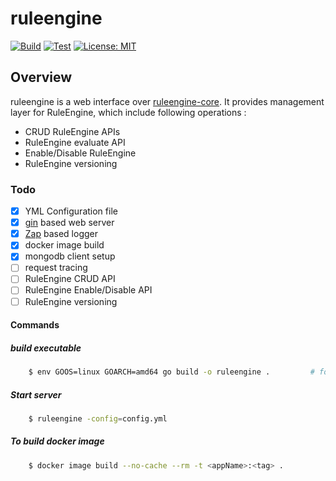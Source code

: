 # ruleengine

[![Build](https://github.com/niharrathod/ruleengine/actions/workflows/build.yml/badge.svg?branch=master)](https://github.com/niharrathod/ruleengine/actions/workflows/build.yml)
[![Test](https://github.com/niharrathod/ruleengine/actions/workflows/test.yml/badge.svg?branch=master)](https://github.com/niharrathod/ruleengine/actions/workflows/test.yml)
[![License: MIT](https://img.shields.io/badge/License-MIT-green.svg)](https://opensource.org/licenses/MIT)

## Overview

ruleengine is a web interface over [ruleengine-core](https://github.com/niharrathod/ruleengine-core). It provides management layer for RuleEngine, which include following operations :

- CRUD RuleEngine APIs
- RuleEngine evaluate API
- Enable/Disable RuleEngine
- RuleEngine versioning

### Todo

- [X] YML Configuration file
- [X] [gin](https://github.com/gin-gonic/gin) based web server
- [X] [Zap](https://pkg.go.dev/go.uber.org/zap) based logger
- [X] docker image build
- [X] mongodb client setup
- [ ] request tracing
- [ ] RuleEngine CRUD API
- [ ] RuleEngine Enable/Disable API
- [ ] RuleEngine versioning

#### Commands

##### build executable

```bash
    $ env GOOS=linux GOARCH=amd64 go build -o ruleengine .         # for linux
```

##### Start server

```bash
    $ ruleengine -config=config.yml
```

##### To build docker image

```bash
    $ docker image build --no-cache --rm -t <appName>:<tag> .
```

